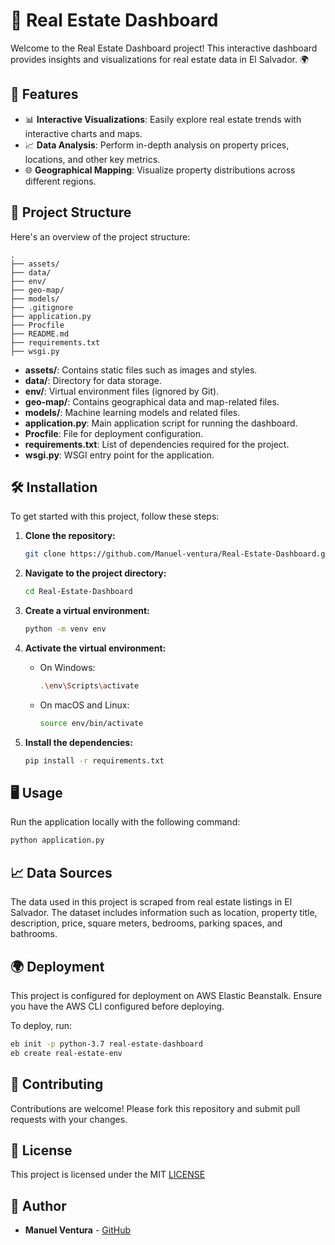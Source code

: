 # 🏡 Real Estate Dashboard

Welcome to the Real Estate Dashboard project! This interactive dashboard provides insights and visualizations for real estate data in El Salvador. 🌍

## 🚀 Features

- 📊 **Interactive Visualizations**: Easily explore real estate trends with interactive charts and maps.
- 📈 **Data Analysis**: Perform in-depth analysis on property prices, locations, and other key metrics.
- 🌐 **Geographical Mapping**: Visualize property distributions across different regions.

## 📂 Project Structure

Here's an overview of the project structure:

```
.
├── assets/
├── data/
├── env/
├── geo-map/
├── models/
├── .gitignore
├── application.py
├── Procfile
├── README.md
├── requirements.txt
├── wsgi.py
```

- **assets/**: Contains static files such as images and styles.
- **data/**: Directory for data storage.
- **env/**: Virtual environment files (ignored by Git).
- **geo-map/**: Contains geographical data and map-related files.
- **models/**: Machine learning models and related files.
- **application.py**: Main application script for running the dashboard.
- **Procfile**: File for deployment configuration.
- **requirements.txt**: List of dependencies required for the project.
- **wsgi.py**: WSGI entry point for the application.

## 🛠️ Installation

To get started with this project, follow these steps:

1. **Clone the repository:**

   ```bash
   git clone https://github.com/Manuel-ventura/Real-Estate-Dashboard.git
   ```

2. **Navigate to the project directory:**

   ```bash
   cd Real-Estate-Dashboard
   ```

3. **Create a virtual environment:**

   ```bash
   python -m venv env
   ```

4. **Activate the virtual environment:**

   - On Windows:
     ```bash
     .\env\Scripts\activate
     ```
   - On macOS and Linux:
     ```bash
     source env/bin/activate
     ```

5. **Install the dependencies:**
   ```bash
   pip install -r requirements.txt
   ```

## 🖥️ Usage

Run the application locally with the following command:

```bash
python application.py
```

## 📈 Data Sources

The data used in this project is scraped from real estate listings in El Salvador. The dataset includes information such as location, property title, description, price, square meters, bedrooms, parking spaces, and bathrooms.

## 🌍 Deployment

This project is configured for deployment on AWS Elastic Beanstalk. Ensure you have the AWS CLI configured before deploying.

To deploy, run:

```bash
eb init -p python-3.7 real-estate-dashboard
eb create real-estate-env
```

## 🤝 Contributing

Contributions are welcome! Please fork this repository and submit pull requests with your changes.

## 📜 License

This project is licensed under the MIT [LICENSE](LICENSE.md)

## 👥 Author

- **Manuel Ventura** - [GitHub](https://github.com/Manuel-ventura)

